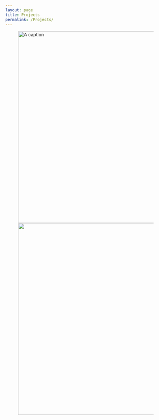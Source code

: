 ```yaml
---
layout: page
title: Projects
permalink: /Projects/
---
```


<figure>
<img align="left" width="600" height="600" src="{{ site.url }}{{ site.baseurl }}/docs/assets/timeline.jpg"  alt="A caption" />


<img align="right" width="600" height="600" src="{{ site.url }}{{ site.baseurl }}/docs/assets/Picture1.png" class="img-responsive" />



